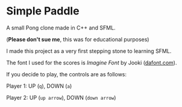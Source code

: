 # Simple Paddle

A small Pong clone made in C++ and SFML.

(**Please don't sue me**, this was for educational purposes)

I made this project as a very first stepping stone to learning SFML. 

The font I used for the scores is *Imagine Font* by Jooki 
([dafont.com](http://www.dafont.com/imagine-font.font)).

If you decide to play, the controls are as follows:

Player 1: UP (`q`), DOWN (`a`)

Player 2: UP (`up arrow`), DOWN (`down arrow`)
